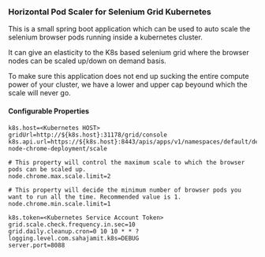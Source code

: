 ### Horizontal Pod Scaler for Selenium Grid Kubernetes

This is a small spring boot application which can be used to auto scale the selenium browser pods running inside a kubernetes cluster.

It can give an elasticity to the K8s based selenium grid where the browser nodes can be scaled up/down on demand basis.

To make sure this application does not end up sucking the entire compute power of your cluster, we have a lower and upper cap beyound which the scale will never go.


#### Configurable Properties
```
k8s.host=<Kubernetes HOST>
gridUrl=http://${k8s.host}:31178/grid/console
k8s.api.url=https://${k8s.host}:8443/apis/apps/v1/namespaces/default/deployments/selenium-node-chrome-deployment/scale

# This property will control the maximum scale to which the browser pods can be scaled up.
node.chrome.max.scale.limit=2

# This property will decide the minimum number of browser pods you want to run all the time. Recommended value is 1.
node.chrome.min.scale.limit=1

k8s.token=<Kubernetes Service Account Token>
grid.scale.check.frequency.in.sec=10
grid.daily.cleanup.cron=0 10 10 * * ?
logging.level.com.sahajamit.k8s=DEBUG
server.port=8088
```